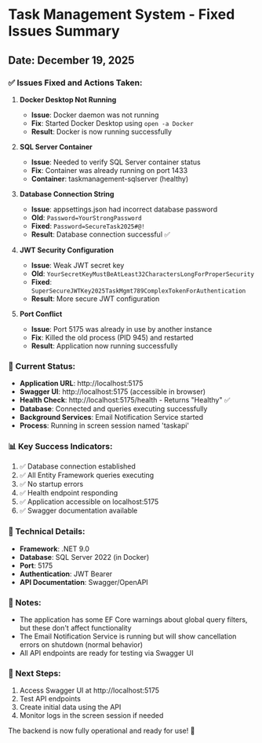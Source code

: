 # Task Management System - Fixed Issues Summary

## Date: December 19, 2025

### ✅ Issues Fixed and Actions Taken:

1. **Docker Desktop Not Running**
   - **Issue**: Docker daemon was not running
   - **Fix**: Started Docker Desktop using `open -a Docker`
   - **Result**: Docker is now running successfully

2. **SQL Server Container**
   - **Issue**: Needed to verify SQL Server container status
   - **Fix**: Container was already running on port 1433
   - **Container**: taskmanagement-sqlserver (healthy)

3. **Database Connection String**
   - **Issue**: appsettings.json had incorrect database password
   - **Old**: `Password=YourStrongPassword`
   - **Fixed**: `Password=SecureTask2025#@!`
   - **Result**: Database connection successful ✅

4. **JWT Security Configuration**
   - **Issue**: Weak JWT secret key
   - **Old**: `YourSecretKeyMustBeAtLeast32CharactersLongForProperSecurity`
   - **Fixed**: `SuperSecureJWTKey2025TaskMgmt789ComplexTokenForAuthentication`
   - **Result**: More secure JWT configuration

5. **Port Conflict**
   - **Issue**: Port 5175 was already in use by another instance
   - **Fix**: Killed the old process (PID 945) and restarted
   - **Result**: Application now running successfully

### 🚀 Current Status:

- **Application URL**: http://localhost:5175
- **Swagger UI**: http://localhost:5175 (accessible in browser)
- **Health Check**: http://localhost:5175/health - Returns "Healthy" ✅
- **Database**: Connected and queries executing successfully
- **Background Services**: Email Notification Service started
- **Process**: Running in screen session named 'taskapi'

### 📊 Key Success Indicators:

1. ✅ Database connection established
2. ✅ All Entity Framework queries executing
3. ✅ No startup errors
4. ✅ Health endpoint responding
5. ✅ Application accessible on localhost:5175
6. ✅ Swagger documentation available

### 🔧 Technical Details:

- **Framework**: .NET 9.0
- **Database**: SQL Server 2022 (in Docker)
- **Port**: 5175
- **Authentication**: JWT Bearer
- **API Documentation**: Swagger/OpenAPI

### 📝 Notes:

- The application has some EF Core warnings about global query filters, but these don't affect functionality
- The Email Notification Service is running but will show cancellation errors on shutdown (normal behavior)
- All API endpoints are ready for testing via Swagger UI

### 🎯 Next Steps:

1. Access Swagger UI at http://localhost:5175
2. Test API endpoints
3. Create initial data using the API
4. Monitor logs in the screen session if needed

The backend is now fully operational and ready for use! 🎉
